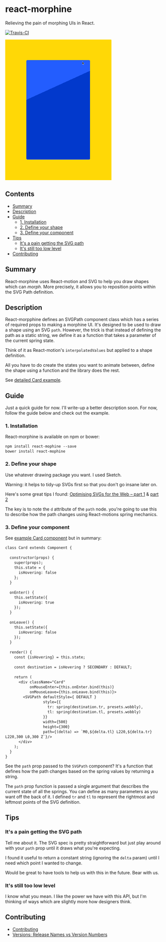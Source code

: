 # react-morphine
Relieving the pain of morphing UIs in React.

[![Travis-CI](https://travis-ci.org/mmmoli/react-morphine.svg)](https://travis-ci.org/mmmoli/react-morphine)

![React-morphine demo](./docs/demo.gif?raw=true)

<!-- START doctoc generated TOC please keep comment here to allow auto update -->
<!-- DON'T EDIT THIS SECTION, INSTEAD RE-RUN doctoc TO UPDATE -->
## Contents

- [Summary](#summary)
- [Description](#description)
- [Guide](#guide)
  - [1. Installation](#1-installation)
  - [2. Define your shape](#2-define-your-shape)
  - [3. Define your component](#3-define-your-component)
- [Tips](#tips)
  - [It's a pain getting the SVG path](#its-a-pain-getting-the-svg-path)
  - [It's still too low level](#its-still-too-low-level)
- [Contributing](#contributing)

<!-- END doctoc generated TOC please keep comment here to allow auto update -->

## Summary

React-morphine uses React-motion and SVG to help you draw shapes which can _morph_. More precisely, it allows you to 
reposition points within the SVG Path definition.
 
## Description

React-morpphine defines an SVGPath component class which has a series of required props to making a morphine UI. It's
 designed to be used to draw a shape using an SVG `path`. However, the trick is that instead of defining the path as 
 a static string, we define it as a function that takes a parameter of the current spring state.
 
 Think of it as React-motion's `interpolatedValues` but applied to a shape definition.
 
 All you have to do create the states you want to animate between, define the shape using a function and the library 
 does the rest.
 
 See [detailed Card example](example/Card.js).

## Guide
Just a quick guide for now. I'll write-up a better description soon. For now, follow the guide below and check out 
the example.

### 1. Installation

React-morphine is available on npm or bower:

    npm install react-mophine --save
    bower install react-mophine
    
### 2. Define your shape
    
Use whatever drawing package you want. I used Sketch.
    
Warning: it helps to tidy-up SVGs first so that you don't go insane later on.

Here's some great tips I found:
[Optimising SVGs for the Web – part 1](https://medium.com/@larsenwork/optimising-svgs-for-web-use-part-1-67e8f2d4035#.9piykd6bb) & [part 2](https://medium.com/@larsenwork/optimising-svgs-for-web-use-part-2-6711cc15df46#.7mm9uzb86)

The key is to note the `d` attribute of the `path` node. you're going to use this to describe how the path changes 
using React-motions spring mechanics. 

### 3. Define your component

See [example Card component](example/Card.js) but in summary:

```
class Card extends Component {

  constructor(props) {
    super(props);
    this.state = {
      isHovering: false
    };
  }

  onEnter() {
    this.setState({
      isHovering: true
    });
  }

  onLeave() {
    this.setState({
      isHovering: false
    });
  }

  render() {
    const {isHovering} = this.state;

    const destination = isHovering ? SECONDARY : DEFAULT;

    return (
      <div className="Card"
           onMouseEnter={this.onEnter.bind(this)}
           onMouseLeave={this.onLeave.bind(this)}>
        <SVGPath defaultStyle={ DEFAULT }
                 style={{
                   tr: spring(destination.tr, presets.wobbly),
                   tl: spring(destination.tl, presets.wobbly)
                 }}
                 width={500}
                 height={300}
                 path={(delta) => `M0,${delta.tl} L220,${delta.tr} L220,300 L0,300 Z`}/>
      </div>
    );
  }
}
```

See the `path` prop passed to the `SVGPath` component? It's a function that defines how the path changes based on the
 spring values by returning a string.
 
 The `path` prop function is passed a single argument that describes the current state of all the springs. You can 
 define as many parameters as you want off the back of it. I defined `tr` and `tl` to represent the rightmost and 
 leftmost points of the SVG definition.  

## Tips

### It's a pain getting the SVG path

Tell me about it. The SVG spec is pretty straightforward but just play around with your `path` prop until it draws 
what you're expecting.

I found it useful to return a constant string (ignoring the `delta` param) until I need which point I wanted to change.

Would be great to have tools to help us with this in the future. Bear with us.

### It's still too low level

I know what you mean. I like the power we have with this API, but I'm thinking of ways which are slightly more how 
designers think. 

## Contributing

- [Contributing](docs/contributing/index.md)
- [Versions: Release Names vs Version Numbers](docs/contributing/versions/index.md)
